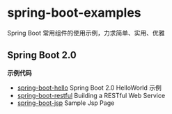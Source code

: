 # spring-boot-examples

Spring Boot 常用组件的使用示例，力求简单、实用、优雅

## Spring Boot 2.0

**示例代码**

- [spring-boot-hello](/spring-boot-hello) Spring Boot 2.0 HelloWorld 示例
- [spring-boot-restful](/spring-boot-restful) Building a RESTful Web Service
- [spring-boot-jsp](/spring-boot-jsp) Sample Jsp Page
